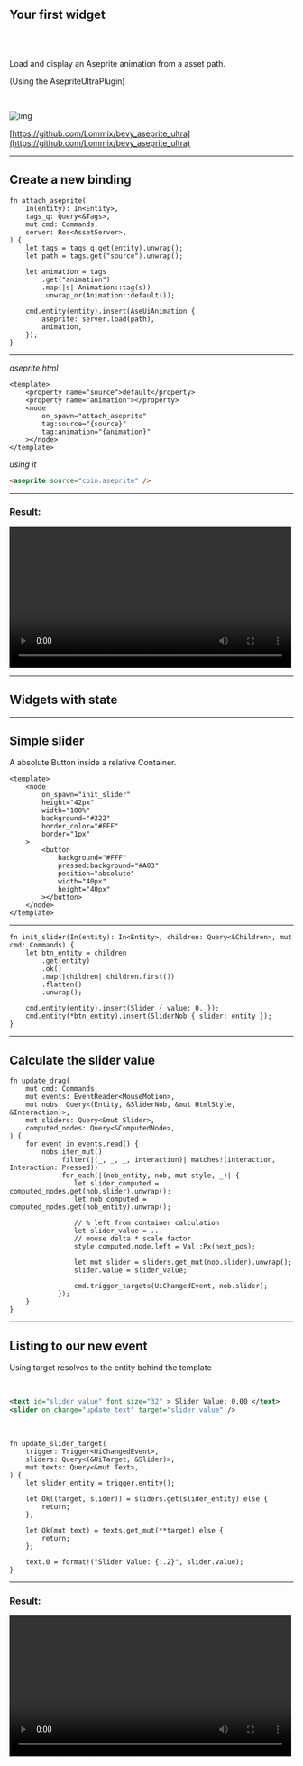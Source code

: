 ## Your first widget

<br />
<br />

Load and display an Aseprite animation from a asset path.

(Using the AsepriteUltraPlugin)

<br />

![img](img/ultra.jpeg)

[https://github.com/Lommix/bevy_aseprite_ultra](https://github.com/Lommix/bevy_aseprite_ultra)

---

## Create a new binding

```rust[|3|7,8|10-13|15-17]
fn attach_aseprite(
    In(entity): In<Entity>,
    tags_q: Query<&Tags>,
    mut cmd: Commands,
    server: Res<AssetServer>,
) {
    let tags = tags_q.get(entity).unwrap();
    let path = tags.get("source").unwrap();

    let animation = tags
        .get("animation")
        .map(|s| Animation::tag(s))
        .unwrap_or(Animation::default());

    cmd.entity(entity).insert(AseUiAnimation {
        aseprite: server.load(path),
        animation,
    });
}
```

---

_aseprite.html_

```html[|5-7|]
<template>
    <property name="source">default</property>
    <property name="animation"></property>
    <node
        on_spawn="attach_aseprite"
        tag:source="{source}"
        tag:animation="{animation}"
    ></node>
</template>
```

_using it_

```html
<aseprite source="coin.aseprite" />
```

---

### Result:

<div class="row">
    <video width="500px" src="img/aseprite.mp4" autoplay=true loop />
</div>

---

## Widgets with state

---

## Simple slider

A absolute Button inside a relative Container.

```html[|2-9|10-16]
<template>
    <node
        on_spawn="init_slider"
        height="42px"
        width="100%"
        background="#222"
        border_color="#FFF"
        border="1px"
    >
        <button
            background="#FFF"
            pressed:background="#A03"
            position="absolute"
            width="40px"
            height="40px"
        ></button>
    </node>
</template>
```

<!-- .element class="fragment" -->

---

```rust[|9|10]
fn init_slider(In(entity): In<Entity>, children: Query<&Children>, mut cmd: Commands) {
    let btn_entity = children
        .get(entity)
        .ok()
        .map(|children| children.first())
        .flatten()
        .unwrap();

    cmd.entity(entity).insert(Slider { value: 0. });
    cmd.entity(*btn_entity).insert(SliderNob { slider: entity });
}

```

---

## Calculate the slider value

```rust[|3-4|10|12-13|15-18|20-21|23]
fn update_drag(
    mut cmd: Commands,
    mut events: EventReader<MouseMotion>,
    mut nobs: Query<(Entity, &SliderNob, &mut HtmlStyle, &Interaction)>,
    mut sliders: Query<&mut Slider>,
    computed_nodes: Query<&ComputedNode>,
) {
    for event in events.read() {
        nobs.iter_mut()
            .filter(|(_, _, _, interaction)| matches!(interaction, Interaction::Pressed))
            .for_each(|(nob_entity, nob, mut style, _)| {
                let slider_computed = computed_nodes.get(nob.slider).unwrap();
                let nob_computed = computed_nodes.get(nob_entity).unwrap();

                // % left from container calculation
                let slider_value = ...
                // mouse delta * scale factor
                style.computed.node.left = Val::Px(next_pos);

                let mut slider = sliders.get_mut(nob.slider).unwrap();
                slider.value = slider_value;

                cmd.trigger_targets(UiChangedEvent, nob.slider);
            });
    }
}
```

---

## Listing to our new event

Using target resolves to the entity behind the template

<br />

```xml
<text id="slider_value" font_size="32" > Slider Value: 0.00 </text>
<slider on_change="update_text" target="slider_value" />
```

<br />

```rust[|2-4|6-16]
fn update_slider_target(
    trigger: Trigger<UiChangedEvent>,
    sliders: Query<(&UiTarget, &Slider)>,
    mut texts: Query<&mut Text>,
) {
    let slider_entity = trigger.entity();

    let Ok((target, slider)) = sliders.get(slider_entity) else {
        return;
    };

    let Ok(mut text) = texts.get_mut(**target) else {
        return;
    };

    text.0 = format!("Slider Value: {:.2}", slider.value);
}
```

---

### Result:

<div class="row">
    <video width="500px" src="img/slider.mp4" autoplay=true loop />
</div>
